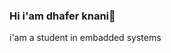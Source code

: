 ### Hi i'am dhafer knani👋
i'am a student in embadded systems 

<!--
**knani02/knani02** is a ✨ _special_ ✨ repository because its `README.md` (this file) appears on your GitHub profile.

Here are some ideas to get you started:

- 🔭 I’m currently working on developping myself with the right educational features 
- 🌱 I’m currently learning on the most available skills in 2024  
- 👯 I’m looking to collaborate on ...
- 🤔 I’m looking for help with ...
- 💬 Ask me about ...
- 📫 How to reach me: 
- 😄 Pronouns: he/him
- ⚡ Fun fact: you can't hurt me 
-->
